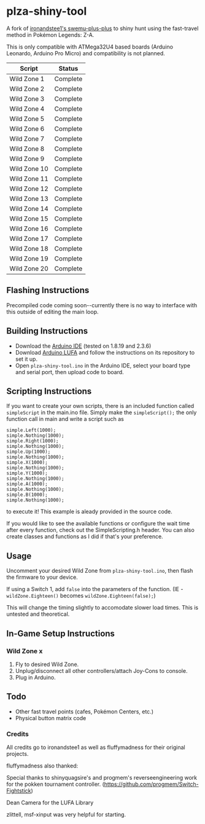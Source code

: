 # plza-shiny-tool

A fork of [ironandstee1's swemu-plus-plus](https://github.com/ironandstee1/swemu-plus-plus) to shiny hunt using the fast-travel
method in Pokémon Legends: Z-A. 

This is only compatible with ATMega32U4 based boards (Arduino Leonardo, Arduino Pro Micro) and compatibility is not planned.  

| Script        | Status |
| ------------- | ------------- |
| Wild Zone 1   | Complete | 
| Wild Zone 2   | Complete | 
| Wild Zone 3   | Complete | 
| Wild Zone 4   | Complete | 
| Wild Zone 5   | Complete | 
| Wild Zone 6   | Complete | 
| Wild Zone 7   | Complete | 
| Wild Zone 8   | Complete | 
| Wild Zone 9   | Complete | 
| Wild Zone 10  | Complete | 
| Wild Zone 11  | Complete | 
| Wild Zone 12  | Complete | 
| Wild Zone 13  | Complete | 
| Wild Zone 14  | Complete | 
| Wild Zone 15  | Complete | 
| Wild Zone 16  | Complete | 
| Wild Zone 17  | Complete | 
| Wild Zone 18  | Complete | 
| Wild Zone 19  | Complete | 
| Wild Zone 20  | Complete | 

## Flashing Instructions

Precompiled code coming soon--currently there is no way to interface with this outside of editing the main loop.

## Building Instructions

- Download the [Arduino IDE](https://www.arduino.cc/en/software/) (tested on 1.8.19 and 2.3.6)
- Download [Arduino LUFA](https://github.com/Palatis/Arduino-Lufa) and follow the instructions on its repository to set it up.
- Open `plza-shiny-tool.ino` in the Arduino IDE, select your board type and serial port, then upload code to board.

## Scripting Instructions

If you want to create your own scripts, there is an included function called ```simpleScript``` in the main.ino file. Simply make the ```simpleScript();``` the only function call in main and write a script such as

```  
simple.Left(1000);
simple.Nothing(1000);
simple.Right(1000);
simple.Nothing(1000);
simple.Up(1000);
simple.Nothing(1000);
simple.X(1000);
simple.Nothing(1000);
simple.Y(1000);
simple.Nothing(1000);
simple.A(1000);
simple.Nothing(1000);
simple.B(1000);
simple.Nothing(1000);
```

to execute it! This example is aleady provided in the source code. 

If you would like to see the available functions or configure the wait time after every function, check out the SimpleScripting.h header. You can also create classes and functions as I did if that's your preference. 

## Usage

Uncomment your desired Wild Zone from `plza-shiny-tool.ino`, then flash the firmware to your device.

If using a Switch 1, add `false` into the parameters of the function. (IE - `wildZone.Eighteen()` becomes `wildZone.Eighteen(false);`)

This will change the timing slightly to accomodate slower load times. This is untested and theoretical.

## In-Game Setup Instructions

### Wild Zone x
1. Fly to desired Wild Zone.
2. Unplug/disconnect all other controllers/attach Joy-Cons to console.
3. Plug in Arduino.

## Todo

- Other fast travel points (cafes, Pokémon Centers, etc.)
- Physical button matrix code

### Credits

All credits go to ironandstee1 as well as fluffymadness for their original projects.

fluffymadness also thanked:

Special thanks to shinyquagsire's and progmem's reverseengineering work for the pokken tournament controller. (https://github.com/progmem/Switch-Fightstick)

Dean Camera for the LUFA Library

zlittell, msf-xinput was very helpful for starting.



